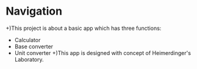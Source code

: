 # Navigation
+)This project is about a basic app which has three functions:
- Calculator
- Base converter
- Unit converter
+)This app is designed with concept of Heimerdinger's Laboratory.
